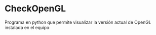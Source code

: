 # CheckOpenGL
Programa en python que permite visualizar la versión actual de OpenGL instalada en el equipo
